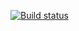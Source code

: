 [![Build status](https://ci.appveyor.com/api/projects/status/tmq6k9segp0ypa36?svg=true)](https://ci.appveyor.com/project/QA-USV/myautomationpatternstasktwo)